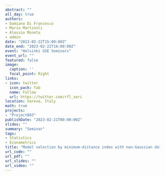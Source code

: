 ```yaml
---
abstract: ""
all_day: true
authors:
- Damiano Di Francesco
- Mario Martinoli
- Alessio Moneta
- admin
date: "2023-02-22T15:00:00Z"
date_end: "2023-02-22T16:00:00Z"
event: "Helsinki GSE Seminars"
event_url: ""
featured: false
image:
  caption: ''
  focal_point: Right
links:
- icon: twitter
  icon_pack: fab
  name: Follow
  url: https://twitter.com/rfl_seri
location: Varese, Italy
math: true
projects:
- "Project003"
publishDate: "2023-02-21T00:00:00Z"
slides: ""
summary: "Seminar"
tags:
- Statistics
- Econometrics
title: "Model selection by minimum-distance index with non-Gaussian data"
url_code: ""
url_pdf: ""
url_slides: ""
url_video: ""
---
```

